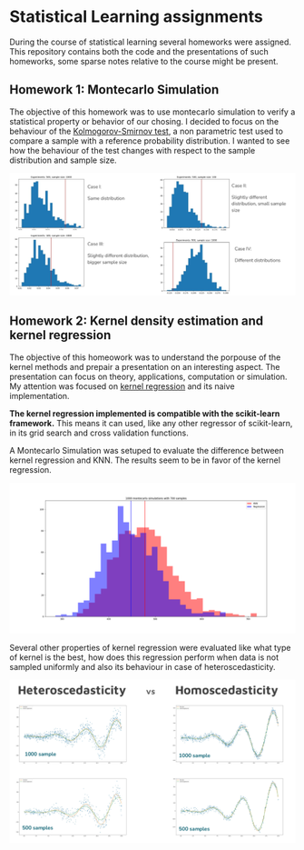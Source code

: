 # Statistical Learning assignments

During the course of statistical learning several homeworks were assigned. This repository contains both the code and the presentations of such homeworks, some sparse notes relative to the course might be present.

## Homework 1: Montecarlo Simulation

The objective of this homework was to use montecarlo simulation to verify a statistical property or behavior of our chosing. I decided to focus on the behaviour of the [Kolmogorov-Smirnov test](https://it.wikipedia.org/wiki/Test_di_Kolmogorov-Smirnov), a non parametric test used to compare a sample with a reference probability distribution. I wanted to see how the behaviour of the test changes with respect to the sample distribution and sample size.

![results](/images/KS_test_results.jpg "Results")

## Homework 2: Kernel density estimation and kernel regression

The objective of this homeowork was to understand the porpouse of the kernel methods and prepair a presentation on an interesting aspect. The presentation can focus on theory, applications, computation or simulation. My attention was focused on [kernel regression](https://en.wikipedia.org/wiki/Kernel_regression) and its naive implementation.

**The kernel regression implemented is compatible with the scikit-learn framework.** This means it can used, like any other regressor of scikit-learn, in its grid search and cross validation functions.

A Montecarlo Simulation was setuped to evaluate the difference between kernel regression and KNN. The results seem to be in favor of the kernel regression.

![results](/images/1000_700png.png )

Several other properties of kernel regression were evaluated like what type of kernel is the best, how does this regression perform when data is not sampled uniformly and also its behaviour in case of heteroscedasticity.

![results](/images/Screenshot%20from%202023-04-03%2021-07-53.png)
